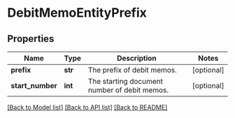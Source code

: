 # DebitMemoEntityPrefix

## Properties
Name | Type | Description | Notes
------------ | ------------- | ------------- | -------------
**prefix** | **str** | The prefix of debit memos.  | [optional] 
**start_number** | **int** | The starting document number of debit memos.  | [optional] 

[[Back to Model list]](../README.md#documentation-for-models) [[Back to API list]](../README.md#documentation-for-api-endpoints) [[Back to README]](../README.md)

